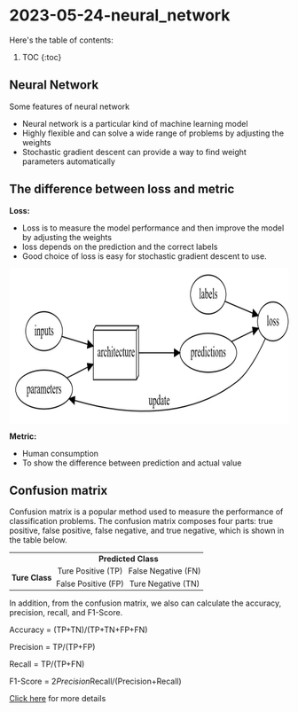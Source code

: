 # 2023-05-24-neural_network

Here's the table of contents:

1. TOC
{:toc}

## Neural Network

Some features of neural network
- Neural network is a particular kind of machine learning model
- Highly flexible and can solve a wide range of problems by adjusting the weights
- Stochastic gradient descent can provide a way to find weight parameters automatically



## The difference between loss and metric

**Loss:**

- Loss is to measure the model performance and then improve the model by adjusting the weights
- loss depends on the prediction and the correct labels
- Good choice of loss is easy for stochastic gradient descent to use.

<img src="/images/detailed_loop.jpg" width = "800" height = "280" alt="" align=center />

**Metric:**
 
- Human consumption
- To show the difference between prediction and actual value

## Confusion matrix

Confusion matrix is a popular method used to measure the performance of classification problems. 
The confusion matrix composes four parts: true positive, false positive, false negative, and true negative, which is shown in the table below.

<table style="border-collapse: collapse; border: none; border-spacing: 0px;">
	<tr>
		<td style="padding-right: 3pt; padding-left: 3pt;">
		</td>
		<td colspan="2" style="text-align: center; vertical-align: top; padding-right: 3pt; padding-left: 3pt;">
			<b>Predicted Class </b>
		</td>
	</tr>
	<tr>
		<td rowspan="2" style="text-align: center; padding-right: 3pt; padding-left: 3pt;">
			<b>Ture Class</b>
		</td>
		<td style="text-align: center; padding-right: 3pt; padding-left: 3pt;">
			Ture Positive (TP)
		</td>
		<td style="text-align: center; padding-right: 3pt; padding-left: 3pt;">
			False Negative (FN)
		</td>
	</tr>
	<tr>
		<td style="text-align: center; padding-right: 3pt; padding-left: 3pt;">
			False Positive (FP)
		</td>
		<td style="text-align: center; padding-right: 3pt; padding-left: 3pt;">
			Ture Negative (TN)
		</td>
	</tr>
</table>

In addition, from the confusion matrix, we also can calculate the accuracy, precision, recall, and F1-Score.

Accuracy = (TP+TN)/(TP+TN+FP+FN)

Precision = TP/(TP+FP)

Recall = TP/(TP+FN)

F1-Score = 2*Precision*Recall/(Precision+Recall)

[Click here](https://www.geeksforgeeks.org/confusion-matrix-machine-learning/) for more details
